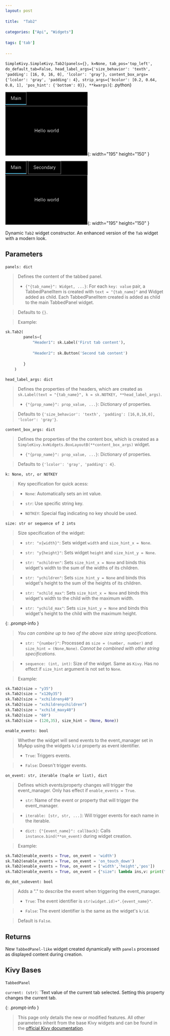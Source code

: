 ```yaml
---
layout: post

title:  "Tab2"

categories: ["Api", "Widgets"]

tags: ['tab']

---
```

`SimpleKivy.SimpleKivy.Tab2(panels={}, k=None, tab_pos='top_left', do_default_tab=False, head_label_args={'size_behavior': 'texth', 'padding': [16, 0, 16, 0], 'lcolor': 'gray'}, content_box_args={'lcolor': 'gray', 'padding': 4}, strip_args={'bcolor': [0.2, 0.64, 0.8, 1], 'pos_hint': {'bottom': 0}}, **kwargs)`{: .python}


![Tab2.png](assets/img/docs/Tab2.png){: width="195" height="150" }

![Tab2.2.png](assets/img/docs/Tab2.2.png){: width="195" height="150" }


Dynamic `Tab2` widget constructor. An enhanced version of the `Tab` widget with a modern look.

## Parameters

`panels: dict`

> Defines the content of the tabbed panel.
> - `{"{tab_name}": Widget, ...}`: For each `key: value` pair, a TabbedPanelItem is created with `text = "{tab_name}"` and Widget added as child. Each TabbedPanelItem created is added as child to the main TabbedPanel widget.

> Defaults to `{}`.

> Example:

```py
sk.Tab2(
        panels={
            "Header1": sk.Label('First tab content'),

            "Header2": sk.Button('Second tab content')

        }
    )
```

`head_label_args: dict`

> Defines the properties of the headers, which are created as `sk.Label(text = "{tab_name}", k = sk.NOTKEY, **head_label_args)`.
> - `{"{prop_name}": prop_value, ...}`: Dictionary of properties.

> Defaults to `{'size_behavior': 'texth', 'padding': [16,0,16,0], 'lcolor': 'gray'}`.


`content_box_args: dict`

> Defines the properties of the the content box, which is created as a `SimpleKivy.kvWidgets.BoxLayoutB(**content_box_args)` widget.
> - `{"{prop_name}": prop_value, ...}`: Dictionary of properties.

> Defaults to `{'lcolor': 'gray', 'padding': 4}`.



`k: None, str, or NOTKEY`

> Key specification for quick acess:

> - `None`: Automatically sets an int value.

> - `str`: Use specific string key.

> - `NOTKEY`: Special flag indicating no key should be used.


`size: str or sequence of 2 ints`

> Size specification of the widget:


> - `str: "x{width}"`: Sets widget `width` and `size_hint_x = None`.

> - `str: "y{height}"`: Sets widget `height` and `size_hint_y = None`.

> - `str: "xchildren"`: Sets `size_hint_x = None` and binds this widget's width to the sum of the widths of its children.

> - `str: "ychildren"`: Sets `size_hint_y = None` and binds this widget's height to the sum of the heights of its children.

> - `str: "xchild_max"`: Sets `size_hint_x = None` and binds this widget's width to the child with the maximum width.

> - `str: "ychild_max"`: Sets `size_hint_y = None` and binds this widget's height to the child with the maximum height.


{: .prompt-info }

> *You can combine up to two of the above size string specifications.*

> - `str: "{number}"`: Processed as `size = (number, number)` and `size_hint = (None,None)`. *Cannot be combined with other string specifications*.


> - `sequence: (int, int)`: Size of the widget. Same as `Kivy`. Has no effect if `size_hint` argument is not set to `None`.


> Example:

```py
sk.Tab2(size = "y35")
sk.Tab2(size = "x120y35")
sk.Tab2(size = "xchildreny40")
sk.Tab2(size = "xchildrenychildren")
sk.Tab2(size = "xchild_maxy40")
sk.Tab2(size = "60")
sk.Tab2(size = (120,35), size_hint = (None, None))
```

`enable_events: bool`

> Whether the widget will send events to the event_manager set in MyApp using the widgets `k/id` property as event identifier.
> - `True`: Triggers events.

> - `False`: Doesn't trigger events.


`on_event: str, iterable (tuple or list), dict`

> Defines which events/property changes will trigger the event_manager. Only has effect if `enable_events = True`.
> - `str`: Name of the event or property that will trigger the event_manager.

> - `iterable: [str, str, ...]`: Will trigger events for each name in the iterable.

> - `dict: {"{event_name}": callback}`: Calls `instance.bind(**on_event)` during widget creation.


> Example:

```py
sk.Tab2(enable_events = True, on_event = 'width')
sk.Tab2(enable_events = True, on_event = 'on_touch_down')
sk.Tab2(enable_events = True, on_event = ['width','height','pos'])
sk.Tab2(enable_events = True, on_event = {"size": lambda ins,v: print("size =",v)})

```

`do_dot_subevent: bool`

> Adds a "." to describe the event when triggering the event_manager.
> - `True`: The event identifier is `str(widget.id)+".{event_name}"`.

> - `False`: The event identifier is the same as the widget's `k/id`.

> Default is `False`.


## Returns

New `TabbedPanel-like` widget created dynamically with `panels` processed as displayed content during creation.

## Kivy Bases

`TabbedPanel`

`current: (str)`: `Text value of the current tab selected. Setting this property changes the current tab.



{: .prompt-info }

> This page only details the new or modified features. All other parameters inherit from the base Kivy widgets and can be found in the [official Kivy documentation](https://kivy.org/doc/stable).

